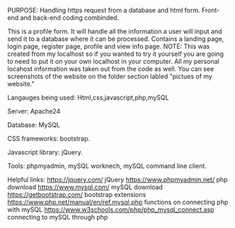 PURPOSE: Handling https request from a database and html form. Front-end and back-end coding combinded. 

This is a profile form. It will handle all the information a user will input and send it to a database where it can be processed. Contains a landing page, login page, register page, profile and view info page. NOTE: This was created from my localhost so if you wanted to try it yourself you are going to need to put it on your own localhost in your computer. All my personal locahost information was taken out from the code as well. You can see screenshots of the website on the folder section labled "pictues of my website."

Langauges being used: Html,css,javascript,php,mySQL

Server: Apache24 

Database: MySQL 

CSS frameworks: bootstrap. 

Javascript library: jQuery.

Tools: phpmyadmin, mySQL worknech, mySQL command line client.

Helpful links: https://jquery.com/ jQuery https://www.phpmyadmin.net/ php download https://www.mysql.com/ mySQL download https://getbootstrap.com/ bootstrap extensions https://www.php.net/manual/en/ref.mysql.php functions on connecting php with mySQL https://www.w3schools.com/php/php_mysql_connect.asp connecting to mySQL through php
